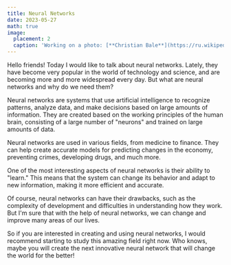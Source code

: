 ```yaml
---
title: Neural Networks
date: 2023-05-27
math: true
image:
  placement: 2
  caption: 'Working on a photo: [**Christian Bale**](https://ru.wikipedia.org/wiki/%D0%91%D0%B5%D0%B9%D0%BB,_%D0%9A%D1%80%D0%B8%D1%81%D1%82%D0%B8%D0%B0%D0%BD)'
---
```


Hello friends! Today I would like to talk about neural networks. Lately, they have become very popular in the world of technology and science, and are becoming more and more widespread every day. But what are neural networks and why do we need them?

Neural networks are systems that use artificial intelligence to recognize patterns, analyze data, and make decisions based on large amounts of information. They are created based on the working principles of the human brain, consisting of a large number of "neurons" and trained on large amounts of data.

Neural networks are used in various fields, from medicine to finance. They can help create accurate models for predicting changes in the economy, preventing crimes, developing drugs, and much more.

One of the most interesting aspects of neural networks is their ability to "learn." This means that the system can change its behavior and adapt to new information, making it more efficient and accurate.

Of course, neural networks can have their drawbacks, such as the complexity of development and difficulties in understanding how they work. But I'm sure that with the help of neural networks, we can change and improve many areas of our lives.

So if you are interested in creating and using neural networks, I would recommend starting to study this amazing field right now. Who knows, maybe you will create the next innovative neural network that will change the world for the better!

